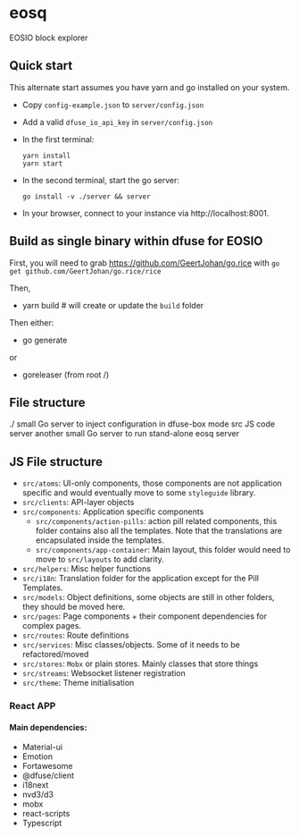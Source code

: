 # eosq

EOSIO block explorer

## Quick start

This alternate start assumes you have yarn and go installed on your system.

* Copy `config-example.json` to `server/config.json`

* Add a valid `dfuse_io_api_key` in `server/config.json`

* In the first terminal:

      yarn install
      yarn start

* In the second terminal, start the go server:

      go install -v ./server && server

* In your browser, connect to your instance via http://localhost:8001.

## Build as single binary within dfuse for EOSIO

First, you will need to grab https://github.com/GeertJohan/go.rice with `go get github.com/GeertJohan/go.rice/rice`

Then,
* yarn build # will create or update the `build` folder

Then either:
* go generate

or

* goreleaser (from root /)

## File structure

./     small Go server to inject configuration in dfuse-box mode
src    JS code
server another small Go server to run stand-alone eosq server

## JS File structure

* `src/atoms`: UI-only components, those components are not application specific and would eventually move to some `styleguide` library.
* `src/clients`: API-layer objects
* `src/components`: Application specific components
    * `src/components/action-pills`: action pill related components, this folder contains also all the templates. Note that the translations are encapsulated inside the templates.
    * `src/components/app-container`: Main layout, this folder would need to move to `src/layouts` to add clarity.
* `src/helpers`: Misc helper functions
* `src/i18n`: Translation folder for the application except for the Pill Templates.
* `src/models`: Object definitions, some objects are still in other folders, they should be moved here.
* `src/pages`: Page components + their component dependencies for complex pages.
* `src/routes`: Route definitions
* `src/services`: Misc classes/objects. Some of it needs to be refactored/moved
* `src/stores`: `Mobx` or plain stores. Mainly classes that store things
* `src/streams`: Websocket listener registration
* `src/theme`: Theme initialisation

### React APP

#### Main dependencies:

* Material-ui
* Emotion
* Fortawesome
* @dfuse/client
* i18next
* nvd3/d3
* mobx
* react-scripts
* Typescript

